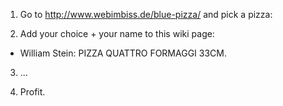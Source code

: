 1) Go to http://www.webimbiss.de/blue-pizza/ and pick a pizza:

2) Add your choice + your name to this wiki page:

  * William Stein: PIZZA QUATTRO FORMAGGI 33CM.

3) ...

4) Profit.
